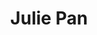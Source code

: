 ---
layout: post
title: Julie Pan
image: http://files.tnyu.org/people/headshot/julie-pan.jpg
position: Startup Week
twitter: julie_panda
weight: 5
---